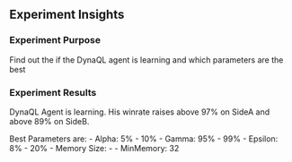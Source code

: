 
## Experiment Insights

### Experiment Purpose
Find out the if the DynaQL agent is learning and which parameters are the best

### Experiment Results
DynaQL Agent is learning. His winrate raises above 97% on SideA and above 89% on SideB.

Best Parameters are:
    - Alpha:        5% - 10%
    - Gamma:        95% - 99%
    - Epsilon:      8% - 20%
    - Memory Size:  -
    - MinMemory:    32